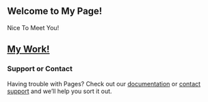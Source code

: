 ## Welcome to My Page!
   Nice To Meet You!

## [My Work!](https://github.com/huakaiwuxv/huakaiwuxv.github.io/tree/master/file/acmti.html)

### Support or Contact

Having trouble with Pages? Check out our [documentation](https://help.github.com/categories/github-pages-basics/) or [contact support](https://github.com/contact) and we’ll help you sort it out.
